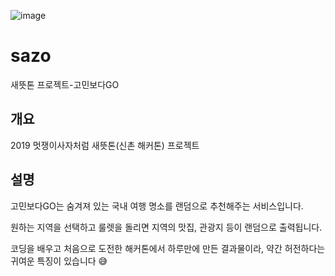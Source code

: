 ![image](https://user-images.githubusercontent.com/50168998/144194655-d9e416c4-5d34-4c94-b1ae-68025a5ebefe.png)

# sazo
새뜻톤 프로젝트-고민보다GO

## 개요

2019 멋쟁이사자처럼 새뜻톤(신촌 해커톤) 프로젝트

## 설명

고민보다GO는 숨겨져 있는 국내 여행 명소를 랜덤으로 추천해주는 서비스입니다.

원하는 지역을 선택하고 룰렛을 돌리면 지역의 맛집, 관광지 등이 랜덤으로 출력됩니다.

코딩을 배우고 처음으로 도전한 해커톤에서 하루만에 만든 결과물이라, 약간 허전하다는 귀여운 특징이 있습니다 😅
